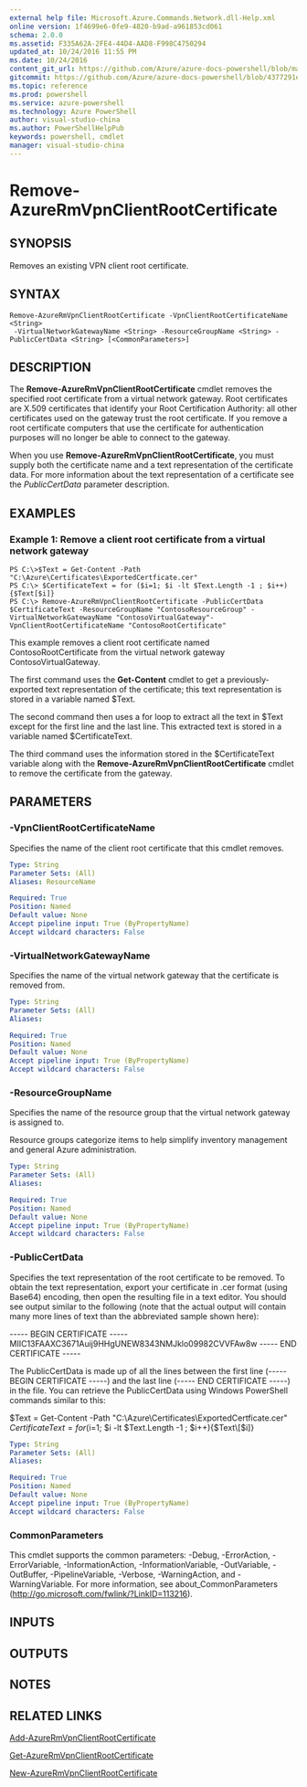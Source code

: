 ```yaml
---
external help file: Microsoft.Azure.Commands.Network.dll-Help.xml
online version: 1f4699e6-0fe9-4820-b9ad-a961853cd061
schema: 2.0.0
ms.assetid: F335A62A-2FE4-44D4-AAD8-F998C4750294
updated_at: 10/24/2016 11:55 PM
ms.date: 10/24/2016
content_git_url: https://github.com/Azure/azure-docs-powershell/blob/master/azureps-cmdlets-docs/ResourceManager/AzureRM.Network/v3.0.0/Remove-AzureRmVpnClientRootCertificate.md
gitcommit: https://github.com/Azure/azure-docs-powershell/blob/4377291ee360e58e2c1c5d644155daf6a0279055/azureps-cmdlets-docs/ResourceManager/AzureRM.Network/v3.0.0/Remove-AzureRmVpnClientRootCertificate.md
ms.topic: reference
ms.prod: powershell
ms.service: azure-powershell
ms.technology: Azure PowerShell
author: visual-studio-china
ms.author: PowerShellHelpPub
keywords: powershell, cmdlet
manager: visual-studio-china
---
```


# Remove-AzureRmVpnClientRootCertificate

## SYNOPSIS
Removes an existing VPN client root certificate.

## SYNTAX

```
Remove-AzureRmVpnClientRootCertificate -VpnClientRootCertificateName <String>
 -VirtualNetworkGatewayName <String> -ResourceGroupName <String> -PublicCertData <String> [<CommonParameters>]
```

## DESCRIPTION
The **Remove-AzureRmVpnClientRootCertificate** cmdlet removes the specified root certificate from a virtual network gateway.
Root certificates are X.509 certificates that identify your Root Certification Authority: all other certificates used on the gateway trust the root certificate.
If you remove a root certificate computers that use the certificate for authentication purposes will no longer be able to connect to the gateway.

When you use **Remove-AzureRmVpnClientRootCertificate**, you must supply both the certificate name and a text representation of the certificate data.
For more information about the text representation of a certificate see the *PublicCertData* parameter description.

## EXAMPLES

### Example 1: Remove a client root certificate from a virtual network gateway
```
PS C:\>$Text = Get-Content -Path "C:\Azure\Certificates\ExportedCertficate.cer"
PS C:\> $CertificateText = for ($i=1; $i -lt $Text.Length -1 ; $i++){$Text[$i]}
PS C:\> Remove-AzureRmVpnClientRootCertificate -PublicCertData $CertificateText -ResourceGroupName "ContosoResourceGroup" -VirtualNetworkGatewayName "ContosoVirtualGateway"-VpnClientRootCertificateName "ContosoRootCertificate"
```

This example removes a client root certificate named ContosoRootCertificate from the virtual network gateway ContosoVirtualGateway.

The first command uses the **Get-Content** cmdlet to get a previously-exported text representation of the certificate; this text representation is stored in a variable named $Text.

The second command then uses a for loop to extract all the text in $Text except for the first line and the last line.
This extracted text is stored in a variable named $CertificateText.

The third command uses the information stored in the $CertificateText variable along with the **Remove-AzureRmVpnClientRootCertificate** cmdlet to remove the certificate from the gateway.

## PARAMETERS

### -VpnClientRootCertificateName
Specifies the name of the client root certificate that this cmdlet removes.

```yaml
Type: String
Parameter Sets: (All)
Aliases: ResourceName

Required: True
Position: Named
Default value: None
Accept pipeline input: True (ByPropertyName)
Accept wildcard characters: False
```

### -VirtualNetworkGatewayName
Specifies the name of the virtual network gateway that the certificate is removed from.

```yaml
Type: String
Parameter Sets: (All)
Aliases: 

Required: True
Position: Named
Default value: None
Accept pipeline input: True (ByPropertyName)
Accept wildcard characters: False
```

### -ResourceGroupName
Specifies the name of the resource group that the virtual network gateway is assigned to.

Resource groups categorize items to help simplify inventory management and general Azure administration.

```yaml
Type: String
Parameter Sets: (All)
Aliases: 

Required: True
Position: Named
Default value: None
Accept pipeline input: True (ByPropertyName)
Accept wildcard characters: False
```

### -PublicCertData
Specifies the text representation of the root certificate to be removed.
To obtain the text representation, export your certificate in .cer format (using Base64) encoding, then open the resulting file in a text editor.
You should see output similar to the following (note that the actual output will contain many more lines of text than the abbreviated sample shown here):

----- BEGIN CERTIFICATE -----
MIIC13FAAXC3671Auij9HHgUNEW8343NMJklo09982CVVFAw8w
----- END CERTIFICATE -----

The PublicCertData is made up of all the lines between the first line (----- BEGIN CERTIFICATE -----) and the last line (----- END CERTIFICATE -----) in the file.
You can retrieve the PublicCertData using Windows PowerShell commands similar to this:

$Text = Get-Content -Path "C:\Azure\Certificates\ExportedCertficate.cer"
$CertificateText = for ($i=1; $i -lt $Text.Length -1 ; $i++){$Text\[$i\]}

```yaml
Type: String
Parameter Sets: (All)
Aliases: 

Required: True
Position: Named
Default value: None
Accept pipeline input: True (ByPropertyName)
Accept wildcard characters: False
```

### CommonParameters
This cmdlet supports the common parameters: -Debug, -ErrorAction, -ErrorVariable, -InformationAction, -InformationVariable, -OutVariable, -OutBuffer, -PipelineVariable, -Verbose, -WarningAction, and -WarningVariable. For more information, see about_CommonParameters (http://go.microsoft.com/fwlink/?LinkID=113216).

## INPUTS

## OUTPUTS

## NOTES

## RELATED LINKS

[Add-AzureRmVpnClientRootCertificate](./Add-AzureRmVpnClientRootCertificate.md)

[Get-AzureRmVpnClientRootCertificate](./Get-AzureRmVpnClientRootCertificate.md)

[New-AzureRmVpnClientRootCertificate](./New-AzureRmVpnClientRootCertificate.md)



